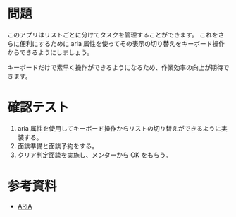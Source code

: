 # 問題

このアプリはリストごとに分けてタスクを管理することができます。
これをさらに便利にするために aria 属性を使ってその表示の切り替えをキーボード操作からできるようにしましょう。

キーボードだけで素早く操作ができるようになるため、作業効率の向上が期待できます。

# 確認テスト

1. aria 属性を使用してキーボード操作からリストの切り替えができるように実装する。
2. 面談準備と面談予約をする。
3. クリア判定面談を実施し、メンターから OK をもらう。

# 参考資料

- [ARIA](https://developer.mozilla.org/ja/docs/Web/Accessibility/ARIA)

